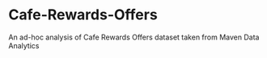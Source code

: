 # Cafe-Rewards-Offers
An ad-hoc analysis of Cafe Rewards Offers dataset taken from Maven Data Analytics
